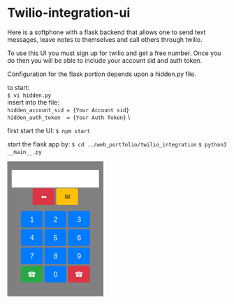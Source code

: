 # Twilio-integration-ui

Here is a softphone with a flask backend that allows
one to send text messages, leave notes to themselves
and call others through twilio.

To use this UI you must sign up for twilio and get
a free number.  Once you do then you will be able to
include your account sid and auth token.

Configuration for the flask portion depends upon
a hidden.py file.  

to start: \
    `$ vi hidden.py`\
    insert into the file: \
        `hidden_account_sid = {Your Account sid}` \
        `hidden_auth_token  = {Your Auth Token}` \

first start the UI:
    `$ npm start`

start the flask app by:
    `$ cd ../web_portfolio/twilio_integration`
    `$ python3 __main__.py`


![Screenshot](./assets/vanilla.png)